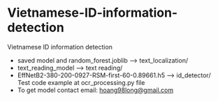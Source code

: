 # Vietnamese-ID-information-detection
Vietnamese ID information detection
- saved model and random_forest.joblib --> text_localization/
- text_reading_model --> text reading/
- EffNetB2-380-200-0927-RSM-first-60-0.89661.h5 --> id_detector/ </br>
Test code example at ocr_processing.py file
- To get model contact email: hoang98long@gmail.com
